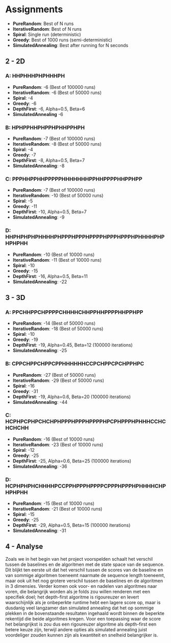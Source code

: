 # Assignments
- **PureRandom**: Best of N runs
- **IterativeRandom**: Best of N runs
- **Spiral**: Single run (deterministic)
- **Greedy**: Best of 1000 runs (semi-deterministic)
- **SimulatedAnnealing**: Best after running for N seconds

## 2 - 2D
### A: HHPHHHPHPHHHPH
- **PureRandom**: -6 (Best of 100000 runs)
- **IterativeRandom**: -6 (Best of 50000 runs)
- **Spiral**: -4
- **Greedy**: -6
- **DepthFirst**: -6, Alpha=0.5, Beta=6
- **SimulatedAnnealing** -6

### B: HPHPPHHPHPPHPHHPPHPH
- **PureRandom**: -7 (Best of 100000 runs)
- **IterativeRandom**: -8 (Best of 50000 runs)
- **Spiral**: -4
- **Greedy**: -7
- **DepthFirst**: -8, Alpha=0.5, Beta=7
- **SimulatedAnnealing**: -8

### C: PPPHHPPHHPPPPPHHHHHHHPPHHPPPPHHPPHPP
- **PureRandom**: -7 (Best of 100000 runs)
- **IterativeRandom**: -10 (Best of 50000 runs)
- **Spiral**: -5
- **Greedy**: -11
- **DepthFirst**: -10, Alpha=0.5, Beta=7
- **SimulatedAnnealing**: -9

### D: HHPHPHPHPHHHHPHPPPHPPPHPPPPHPPPHPPPHPHHHHPHPHPHPHH
- **PureRandom**: -10 (Best of 10000 runs)
- **IterativeRandom**: -11 (Best of 10000 runs)
- **Spiral**: -10
- **Greedy**: -15
- **DepthFirst**: -16, Alpha=0.5, Beta=11
- **SimulatedAnnealing**: -22 

## 3 - 3D
### A: PPCHHPPCHPPPPCHHHHCHHPPHHPPPPHHPPHPP
- **PureRandom**: -14 (Best of 50000 runs)
- **IterativeRandom**: -18 (Best of 50000 runs)
- **Spiral**: -10
- **Greedy**: -19
- **DepthFirst**: -19, Alpha=0.45, Beta=12 (100000 iterations)
- **SimulatedAnnealing**: -25

### B: CPPCHPPCHPPCPPHHHHHHCCPCHPPCPCHPPHPC
- **PureRandom**: -27 (Best of 50000 runs)
- **IterativeRandom**: -29 (Best of 50000 runs)
- **Spiral**: -16
- **Greedy**: -31
- **DepthFirst**: -19, Alpha=0.6, Beta=20 (100000 iterations)
- **SimulatedAnnealing**: -44

### C: HCPHPCPHPCHCHPHPPPHPPPHPPPPHPCPHPPPHPHHHCCHCHCHCHH
- **PureRandom**: -16 (Best of 10000 runs)
- **IterativeRandom**: -23 (Best of 10000 runs)
- **Spiral**: -12
- **Greedy**: -25
- **DepthFirst**: -25, Alpha=0.6, Beta=25 (100000 iterations)
- **SimulatedAnnealing**: -36

### D: HCPHPHPHCHHHHPCCPPHPPPHPPPPCPPPHPPPHPHHHHCHPHPHPHH
- **PureRandom**: -15 (Best of 10000 runs)
- **IterativeRandom**: -21 (Best of 10000 runs)
- **Spiral**: -15
- **Greedy**: -25
- **DepthFirst**: -29, Alpha=0.5, Beta=15 (100000 iterations)
- **SimulatedAnnealing**: -31

## 4 - Analyse
Zoals we in het begin van het project voorspelden schaalt het verschil tussen 
de baselines en de algoritmen met de state space van de sequence. Dit 
blijkt ten eerste uit dat het verschil tussen de scores van de baseline en van 
sommige algoritmen toeneemt naarmate de sequence length toeneemt, maar ook uit 
het nog grotere verschil tussen de baselines en de algoritmen in 3 dimensies. 
Verder komen ook voor- en nadelen van algoritmes naar voren, die belangrijk 
worden als je folds zou willen renderen met een specifiek doel; het depth-first 
algoritme is rigoureuzer en levert waarschijnlijk als je onbeperkte runtime 
hebt een lagere score op, maar is dusdanig veel langzamer dan simulated 
annealing dat het op sommige plekken in de bovenstaande resultaten ingehaald 
wordt binnen de beperkte rekentijd die beide algoritmes kregen. Voor een 
toepassing waar de score het belangrijkst is zou dus een rigoureuzer algoritme 
als depth-first een betere keuze zijn, terwijl andere opties als simulated 
annealing juist voordeliger zouden kunnen zijn als kwantiteit en snelheid 
belangrijker is.
